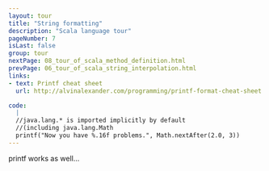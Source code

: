 ```yaml
---
layout: tour
title: "String formatting"
description: "Scala language tour"
pageNumber: 7
isLast: false
group: tour
nextPage: 08_tour_of_scala_method_definition.html
prevPage: 06_tour_of_scala_string_interpolation.html
links:
- text: Printf cheat sheet
  url: http://alvinalexander.com/programming/printf-format-cheat-sheet

code:
  |
  //java.lang.* is imported implicitly by default   
  //(including java.lang.Math  
  printf("Now you have %.16f problems.", Math.nextAfter(2.0, 3))  
---
```


printf works as well... 